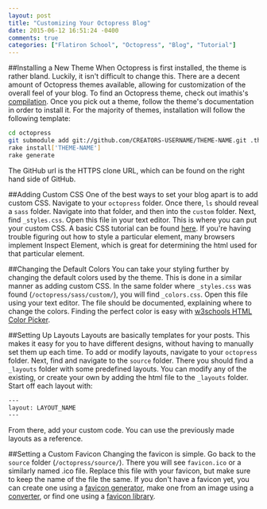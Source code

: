 ```yaml
---
layout: post
title: "Customizing Your Octopress Blog"
date: 2015-06-12 16:51:24 -0400
comments: true
categories: ["Flatiron School", "Octopress", "Blog", "Tutorial"]
---
```

##Installing a New Theme
When Octopress is first installed, the theme is rather bland.  Luckily, it isn't difficult to change this.  There are a decent amount of Octopress themes available, allowing for customization of the overall feel of your blog.  To find an Octopress theme, check out imathis's <a href="https://github.com/imathis/octopress/wiki/3rd-Party-Octopress-Themes" target = _blank>compilation</a>.  Once you pick out a theme, follow the theme's documentation in order to install it.  For the majority of themes, installation will follow the following template: 
``` sh
cd octopress
git submodule add git://github.com/CREATORS-USERNAME/THEME-NAME.git .themes/THEME-NAME
rake install['THEME-NAME']
rake generate
```
The GitHub url is the HTTPS clone URL, which can be found on the right hand side of GitHub.

##Adding Custom CSS 
One of the best ways to set your blog apart is to add custom CSS.  Navigate to your `octopress` folder. Once there, `ls` should reveal a `sass` folder.  Navigate into that folder, and then into the `custom` folder.  Next, find `_styles.css`.  Open this file in your text editor.  This is where you can put your custom CSS.  A basic CSS tutorial can be found <a href="http://www.w3schools.com/css/" target = _blank>here</a>.  If you're having trouble figuring out how to style a particular element, many browsers implement Inspect Element, which is great for determining the html used for that particular element. 

##Changing the Default Colors
You can take your styling further by changing the default colors used by the theme.  This is done in a similar manner as adding custom CSS.  In the same folder where `_styles.css` was found (`/octopress/sass/custom/`), you will find `_colors.css`.  Open this file using your text editor.  The file should be documented, explaining where to change the colors.  Finding the perfect color is easy with <a href="http://www.w3schools.com/tags/ref_colorpicker.asp" target = _blank>w3schools HTML Color Picker</a>.

##Setting Up Layouts
Layouts are basically templates for your posts.  This makes it easy for you to have different designs, without having to manually set them up each time.  To add or modify layouts, navigate to your `octopress` folder.  Next, find and navigate to the `source` folder.  There you should find a `_layouts` folder with some predefined layouts.  You can modify any of the existing, or create your own by adding the html file to the `_layouts` folder.  Start off each layout with: 
``` html
---
layout: LAYOUT_NAME
---
```
From there, add your custom code.  You can use the previously made layouts as a reference. 

##Setting a Custom Favicon 
Changing the favicon is simple. Go back to the `source` folder (`/octopress/source/`).  There you will see `favicon.ico` or a similarly named .ico file.  Replace this file with your favicon, but make sure to keep the name of the file the same.  If you don't have a favicon yet, you can create one using a <a href="http://www.favicon.cc/" target=_blank>favicon generator</a>, make one from an image using a <a href="http://tools.dynamicdrive.com/favicon/" target=_blank>converter</a>, or find one using a <a href="http://www.freefavicon.com/freefavicons/objects/" target=_blank>favicon library</a>. 